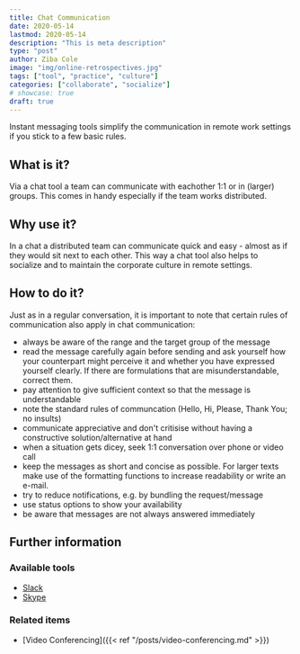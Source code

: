 ```yaml
---
title: Chat Communication
date: 2020-05-14
lastmod: 2020-05-14
description: "This is meta description"
type: "post"
author: Ziba Cole
image: "img/online-retrospectives.jpg"
tags: ["tool", "practice", "culture"]
categories: ["collaborate", "socialize"]
# showcase: true
draft: true
---
```


Instant messaging tools simplify the communication in remote work settings if you stick to a few basic rules.

<!--more-->

## What is it?

Via a chat tool a team can communicate with eachother 1:1 or in (larger) groups. This comes in handy especially if the team works distributed.
 
## Why use it?

In a chat a distributed team can communicate quick and easy - almost as if they would sit next to each other. This way a chat tool also helps to socialize and to maintain the corporate culture in remote settings.

## How to do it?

Just as in a regular conversation, it is important to note that certain rules of communication also apply in chat communication:
* always be aware of the range and the target group of the message
* read the message carefully again before sending and ask yourself how your counterpart might perceive it and whether you have expressed yourself clearly. If there are formulations that are misunderstandable, correct them.
* pay attention to give sufficient context so that the message is understandable
* note the standard rules of communcation (Hello, Hi, Please, Thank You; no insults)
* communicate appreciative and don't critisise without having a constructive solution/alternative at hand
* when a situation gets dicey, seek 1:1 conversation over phone or video call
* keep the messages as short and concise as possible. For larger texts make use of the formatting functions to increase readability or write an e-mail.
* try to reduce notifications, e.g. by bundling the request/message
* use status options to show your availability
* be aware that messages are not always answered immediately

   
## Further information

### Available tools

 * [Slack](https://slack.com)
 * [Skype](https://www.skype.com)
 

### Related items

* [Video Conferencing]({{< ref "/posts/video-conferencing.md" >}})



